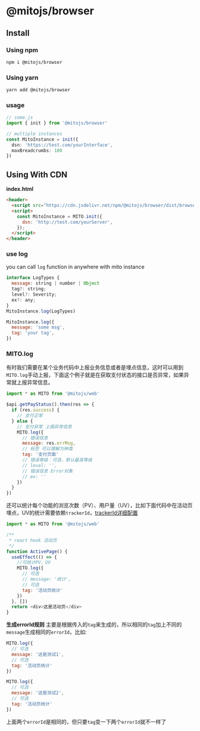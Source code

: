 # @mitojs/browser

## Install

### Using npm
```bash
npm i @mitojs/browser
```

### Using yarn

```bash
yarn add @mitojs/browser
```

### usage

```typescript
// some.js
import { init } from '@mitojs/browser'

// multiple instances
const MitoInstance = init({
  dsn: 'https://test.com/yourInterface',
  maxBreadcrumbs: 100
})
```

## Using With CDN
**index.html**

```html
<header>
  <script src="https://cdn.jsdelivr.net/npm/@mitojs/browser/dist/browser.min.js"></script>
  <script>
    const MitoInstance = MITO.init({
      dsn: 'http://test.com/yourServer',
    });
  </script>
</header>
```

### use log
you can call `log` function in anywhere with mito instance

```js
interface LogTypes {
  message: string | number | Object
  tag?: string;
  level?: Severity;
  ex?: any;
}
MitoInstance.log(LogTypes)
```

```js
MitoInstance.log({
  message: 'some msg',
  tag: 'your tag',
})
```

### MITO.log
有时我们需要在某个业务代码中上报业务信息或者是埋点信息，这时可以用到`MITO.log`手动上报，下面这个例子就是在获取支付状态的接口是否异常，如果异常就上报异常信息。
```js
import * as MITO from '@mitojs/web'

$api.getPayStatus().then(res => {
  if (res.success) {
    // 支付正常
  } else {
    // 支付异常 上报异常信息
    MITO.log({
      // 错误信息
      message: res.errMsg,
      // 标签 可以理解为种类
      tag: '支付页面'
      // 错误等级：可选，默认最高等级
      // level: '',
      // 错误信息 Error对象
      // ex: ''
    })
  }
})
```
还可以统计每个功能的浏览次数（PV）、用户量（UV），比如下面代码中在活动页埋点，UV的统计需要依赖`trackerId`，[trackerId详细配置](https://github.com/mitojs/mitojs/blob/master/docs/option.md#backtrackerid)
```js
import * as MITO from '@mitojs/web'

/**
 * react hook 活动页
 */
function ActivePage() {
  useEffect(() => {
    //可统计PV、UV
    MITO.log({
      // 可选
      // message: '统计',
      // 可选
      tag: '活动页统计'
    })
  }, [])
  return <div>这是活动页</div>
}
```
**生成errorId规则**
主要是根据传入的`tag`来生成的，所以相同的`tag`加上不同的`message`生成相同的`errorId`，比如:
```js
MITO.log({
  // 可选
  message: '这是测试1',
  // 可选
  tag: '活动页统计'
})
```

```js
MITO.log({
  // 可选
  message: '这是测试2',
  // 可选
  tag: '活动页统计'
})
```
上面两个`errorId`是相同的，但只要`tag`变一下两个`errorId`就不一样了


<!-- ###  -->


